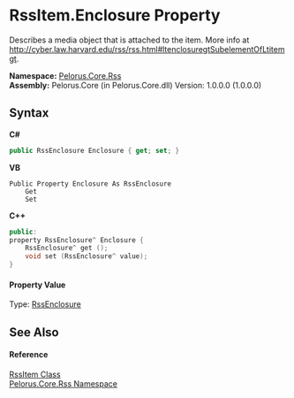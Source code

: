 # RssItem.Enclosure Property 
 

Describes a media object that is attached to the item. More info at http://cyber.law.harvard.edu/rss/rss.html#ltenclosuregtSubelementOfLtitemgt.

**Namespace:**&nbsp;<a href="683C06D0">Pelorus.Core.Rss</a><br />**Assembly:**&nbsp;Pelorus.Core (in Pelorus.Core.dll) Version: 1.0.0.0 (1.0.0.0)

## Syntax

**C#**<br />
``` C#
public RssEnclosure Enclosure { get; set; }
```

**VB**<br />
``` VB
Public Property Enclosure As RssEnclosure
	Get
	Set
```

**C++**<br />
``` C++
public:
property RssEnclosure^ Enclosure {
	RssEnclosure^ get ();
	void set (RssEnclosure^ value);
}
```


#### Property Value
Type: <a href="CC66F6D5">RssEnclosure</a>

## See Also


#### Reference
<a href="B355BC7A">RssItem Class</a><br /><a href="683C06D0">Pelorus.Core.Rss Namespace</a><br />